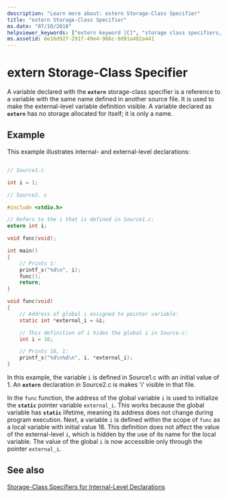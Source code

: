 ```yaml
---
description: "Learn more about: extern Storage-Class Specifier"
title: "extern Storage-Class Specifier"
ms.date: "07/10/2018"
helpviewer_keywords: ["extern keyword [C]", "storage class specifiers, extern", "extern keyword [C], storage class specifier", "external linkage, storage-class specifiers", "external linkage, extern modifier"]
ms.assetid: 6e16d927-291f-49e4-986c-9d91a482a441
---
```

# extern Storage-Class Specifier

A variable declared with the **`extern`** storage-class specifier is a reference to a variable with the same name defined in another source file. It is used to make the external-level variable definition visible. A variable declared as **`extern`** has no storage allocated for itself; it is only a name.

## Example

This example illustrates internal- and external-level declarations:

```c

// Source1.c

int i = 1;

// Source2. c

#include <stdio.h>

// Refers to the i that is defined in Source1.c:
extern int i;

void func(void);

int main()
{
    // Prints 1:
    printf_s("%d\n", i);
    func();
    return;
}

void func(void)
{
    // Address of global i assigned to pointer variable:
    static int *external_i = &i;

    // This definition of i hides the global i in Source.c:
    int i = 16;

    // Prints 16, 1:
    printf_s("%d\n%d\n", i, *external_i);
}
```

In this example, the variable `i` is defined in Source1.c with an initial value of 1. An **`extern`** declaration in Source2.c is makes 'i' visible in that file.

In the `func` function, the address of the global variable `i` is used to initialize the **`static`** pointer variable `external_i`. This works because the global variable has **`static`** lifetime, meaning its address does not change during program execution. Next, a variable `i` is defined within the scope of `func` as a local variable with initial value 16. This definition does not affect the value of the external-level `i`, which is hidden by the use of its name for the local variable. The value of the global `i` is now accessible only through the pointer `external_i`.

## See also

[Storage-Class Specifiers for Internal-Level Declarations](../c-language/storage-class-specifiers-for-internal-level-declarations.md)
